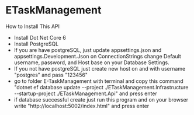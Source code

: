 # ETaskManagement

How to Install This API

- Install Dot Net Core 6
- Install PostgreSQL
- If you are have postgreSQL, just update appsettings.json and appsettings.Development.Json on ConnectionStrings change Default username, password, and Host base on your Database Settings.
- If you not have postgreSQL just create new host on and with username "postgres" and pass "123456"
- go to folder E-TaskManagement with terminal and copy this command "dotnet ef database update --project ./ETaskManagement.Infrastructure --startup-project ./ETaskManagement.Api" and press enter
- if database successful create just run this program and on your browser write "http://localhost:5002/index.html" and press enter
